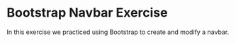 Bootstrap Navbar Exercise
====================

In this exercise we practiced using Bootstrap to create and modify a navbar.
